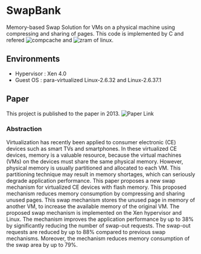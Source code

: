 # SwapBank
Memory-based Swap Solution for VMs on a physical machine using compressing and sharing of pages.
This code is implemented by C and refered ![compcache](https://code.google.com/archive/p/compcache/) and ![zram](https://en.wikipedia.org/wiki/Zram) of linux.

## Environments
- Hypervisor : Xen 4.0
- Guest OS : para-virtualized Linux-2.6.32 and Linux-2.6.37.1

## Paper
This project is published to the paper in 2013. ![Paper Link](https://ieeexplore.ieee.org/document/7027336)

### Abstraction
Virtualization has recently been applied to consumer electronic (CE) devices such as smart TVs and smartphones. 
In these virtualized CE devices, memory is a valuable resource, because the virtual machines (VMs) on the devices must share the same physical memory. 
However, physical memory is usually partitioned and allocated to each VM. 
This partitioning technique may result in memory shortages, which can seriously degrade application performance.
This paper proposes a new swap mechanism for virtualized CE devices with flash memory. 
This proposed mechanism reduces memory consumption by compressing and sharing unused pages. 
This swap mechanism stores the unused page in memory of another VM, to increase the available memory of the original VM. 
The proposed swap mechanism is implemented on the Xen hypervisor and Linux. 
The mechanism improves the application performance by up to 38% by significantly reducing the number of swap-out requests. 
The swap-out requests are reduced by up to 88% compared to previous swap mechanisms. 
Moreover, the mechanism reduces memory consumption of the swap area by up to 79%.

